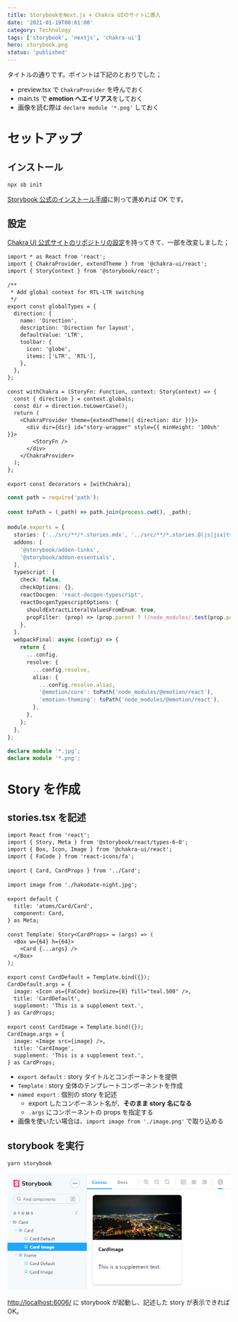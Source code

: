 ```yaml
---
title: StorybookをNext.js + Chakra UIのサイトに導入
date: '2021-01-19T00:01:00'
category: Technology
tags: ['storybook', 'nextjs', 'chakra-ui']
hero: storybook.png
status: 'published'
---
```


タイトルの通りです。ポイントは下記のとおりでした；

- preview.tsx で `ChakraProvider` を呼んでおく
- main.ts で **emotion へエイリアス**をしておく
- 画像を読む際は `declare module '*.png'` しておく

# セットアップ

## インストール

```bash
npx sb init
```

[Storybook 公式のインストール手順](https://storybook.js.org/docs/react/get-started/install)に則って進めれば OK です。

## 設定

[Chakra UI 公式サイトのリポジトリの設定](https://github.com/chakra-ui/chakra-ui)を持ってきて、一部を改変しました；

```tsx:/.storybook/preview.tsx
import * as React from 'react';
import { ChakraProvider, extendTheme } from '@chakra-ui/react';
import { StoryContext } from '@storybook/react';

/**
 * Add global context for RTL-LTR switching
 */
export const globalTypes = {
  direction: {
    name: 'Direction',
    description: 'Direction for layout',
    defaultValue: 'LTR',
    toolbar: {
      icon: 'globe',
      items: ['LTR', 'RTL'],
    },
  },
};

const withChakra = (StoryFn: Function, context: StoryContext) => {
  const { direction } = context.globals;
  const dir = direction.toLowerCase();
  return (
    <ChakraProvider theme={extendTheme({ direction: dir })}>
      <div dir={dir} id="story-wrapper" style={{ minHeight: '100vh' }}>
        <StoryFn />
      </div>
    </ChakraProvider>
  );
};

export const decorators = [withChakra];
```

```ts:/.storybook/main.ts
const path = require('path');

const toPath = (_path) => path.join(process.cwd(), _path);

module.exports = {
  stories: ['../src/**/*.stories.mdx', '../src/**/*.stories.@(js|jsx|ts|tsx)'],
  addons: [
    '@storybook/addon-links',
    '@storybook/addon-essentials',
  ],
  typescript: {
    check: false,
    checkOptions: {},
    reactDocgen: 'react-docgen-typescript',
    reactDocgenTypescriptOptions: {
      shouldExtractLiteralValuesFromEnum: true,
      propFilter: (prop) => (prop.parent ? !/node_modules/.test(prop.parent.fileName) : true),
    },
  },
  webpackFinal: async (config) => {
    return {
      ...config,
      resolve: {
        ...config.resolve,
        alias: {
          ...config.resolve.alias,
          '@emotion/core': toPath('node_modules/@emotion/react'),
          'emotion-theming': toPath('node_modules/@emotion/react'),
        },
      },
    };
  },
};
```

```ts:/import-image.d.ts
declare module '*.jpg';
declare module '*.png';
```

# Story を作成

## stories.tsx を記述

```tsx:/src/components/atoms/Card/__stories/Card.stories.tsx
import React from 'react';
import { Story, Meta } from '@storybook/react/types-6-0';
import { Box, Icon, Image } from '@chakra-ui/react';
import { FaCode } from 'react-icons/fa';

import { Card, CardProps } from '../Card';

import image from './hakodate-night.jpg';

export default {
  title: 'atoms/Card/Card',
  component: Card,
} as Meta;

const Template: Story<CardProps> = (args) => (
  <Box w={64} h={64}>
    <Card {...args} />
  </Box>
);

export const CardDefault = Template.bind({});
CardDefault.args = {
  image: <Icon as={FaCode} boxSize={8} fill="teal.500" />,
  title: 'CardDefault',
  supplement: 'This is a supplement text.',
} as CardProps;

export const CardImage = Template.bind({});
CardImage.args = {
  image: <Image src={image} />,
  title: 'CardImage',
  supplement: 'This is a supplement text.',
} as CardProps;
```

- `export default` : story タイトルとコンポーネントを提供
- `Template` : story 全体のテンプレートコンポーネントを作成
- `named export` : 個別の story を記述
  - export したコンポーネント名が、**そのまま story 名になる**
  - `.args` にコンポーネントの props を指定する
- 画像を使いたい場合は、`import image from './image.png'` で取り込める

## storybook を実行

```bash
yarn storybook
```

![Storybook](storybook.png)

[http://localhost:6006/](http://localhost:6006/) に storybook が起動し、記述した story が表示できれば OK。
